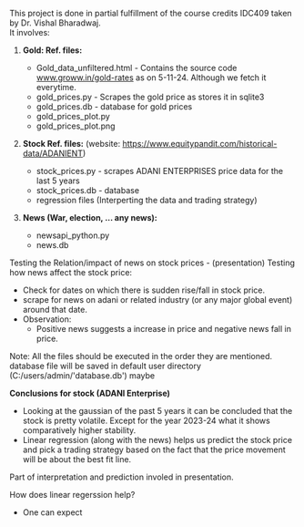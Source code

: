 This project is done in partial fulfillment of the course credits IDC409 taken by Dr. Vishal Bharadwaj.  
It involves:
  1) **Gold: Ref. files:**
     - Gold_data_unfiltered.html - Contains the source code www.groww.in/gold-rates as on 5-11-24. Although we fetch it everytime.
     - gold_prices.py - Scrapes the gold price as stores it in sqlite3
     - gold_prices.db - database for gold prices
     - gold_prices_plot.py
     - gold_prices_plot.png
      
  2) **Stock Ref. files:** (website: https://www.equitypandit.com/historical-data/ADANIENT)
     - stock_prices.py - scrapes ADANI ENTERPRISES price data for the last 5 years
     - stock_prices.db - database
     - regression files (Interperting the data and trading strategy)

  3) **News (War, election, ... any news):**
     - newsapi_python.py
     - news.db

Testing the Relation/impact of news on stock prices - (presentation) 
Testing how news affect the stock price:
 - Check for dates on which there is sudden rise/fall in stock price.
 - scrape for news on adani or related industry (or any major global event) around that date.
 - Observation:
    - Positive news suggests a increase in price and negative news fall in price. 

Note: All the files should be executed in the order they are mentioned.
database file will be saved in default user directory (C:/users/admin/'database.db') maybe

**Conclusions for stock (ADANI Enterprise)**
- Looking at the gaussian of the past 5 years it can be concluded that the stock is pretty volatile. Except for the year 2023-24 what it shows comparatively higher stability.
- Linear regression (along with the news) helps us predict the stock price and pick a trading strategy based on the fact that the price movement will be about the best fit line.

Part of interpretation and prediction involed in presentation.

How does linear regerssion help?
- One can expect
